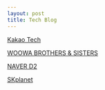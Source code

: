 ```yaml
---
layout: post
title: Tech Blog
---
```


[Kakao Tech](http://tech.kakao.com/)

[WOOWA BROTHERS & SISTERS](http://woowabros.github.io/)

[NAVER D2](http://d2.naver.com/home)

[SKplanet](http://readme.skplanet.com/)

